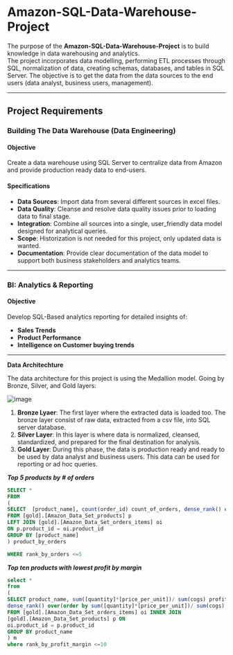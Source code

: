 # Amazon-SQL-Data-Warehouse-Project

The purpose of the **Amazon-SQL-Data-Warehouse-Project** is to build knowledge in data warehousing and analytics.  
The project incorporates data modelling, performing ETL processes through SQL,  normalization  of data, creating schemas, databases, and tables in SQL Server.
The objective is to get the data from the data sources to the end users (data analyst, business users, management).

---

##  Project Requirements

### Building The Data Warehouse (Data Engineering)

#### Objective
Create a data warehouse using SQL Server to centralize data from Amazon and provide production ready data to end-users.

#### Specifications
* **Data Sources**: Import data from several different sources in excel files.
* **Data Quality**: Cleanse and resolve data quality issues prior to loading data to final stage.
* **Integration**: Combine all sources into a single, user_friendly data model designed for analytical queries.
* **Scope**: Historization is not needed for this project, only updated data is wanted.
* **Documentation**: Provide clear documentation of the data model to support both business stakeholders and analytics teams.

---

### BI: Analytics & Reporting 

#### Objective

Develop SQL-Based analytics reporting for detailed insights of:

* **Sales Trends**
* **Product Performance**
* **Intelligence on Customer buying trends**

---

**Data Architechture**

The data architecture for this project is using the Medallion model.  Going by Bronze, Silver, and Gold layers:

![image](https://github.com/user-attachments/assets/7be8496e-dfe0-4c6e-adef-b03f1cd9131c)

1. **Bronze Lyaer**: The first layer where the extracted data is loaded too.
     The bronze layer consist of raw data, extracted from a csv file, into SQL server database.
2. **Silver Layer**:  In this layer is where data is normalized, cleansed, standardized, and prepared for the final destination for analysis.
3. **Gold Layer**:  During this phase, the data is production ready and ready to be used by data analyst and business users.
     This data can be used for reporting or ad hoc queries.

***Top 5 products by # of orders***
```sql
SELECT * 
FROM
(
SELECT  [product_name], count(order_id) count_of_orders, dense_rank() over(order by count(order_id) desc) rank_by_orders
FROM [gold].[Amazon_Data_Set_products] p
LEFT JOIN [gold].[Amazon_Data_Set_orders_items] oi
ON p.product_id = oi.product_id
GROUP BY [product_name]
) product_by_orders

WHERE rank_by_orders <=5
``` 


***Top ten products with lowest profit by margin***
```sql
select *
from
(
SELECT product_name, sum([quantity]*[price_per_unit])/ sum(cogs) profit_margin_by_product, 
dense_rank() over(order by sum([quantity]*[price_per_unit])/ sum(cogs) desc) rank_by_profit_margin
FROM [gold].[Amazon_Data_Set_orders_items] oi INNER JOIN 
[gold].[Amazon_Data_Set_products] p ON 
oi.product_id = p.product_id
GROUP BY product_name
) m
where rank_by_profit_margin <=10
```
